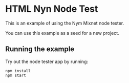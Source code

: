 # HTML Nyn Node Test

This is an example of using the Nym Mixnet node tester.

You can use this example as a seed for a new project.

## Running the example

Try out the node tester app by running:

```
npm install
npm start
```
